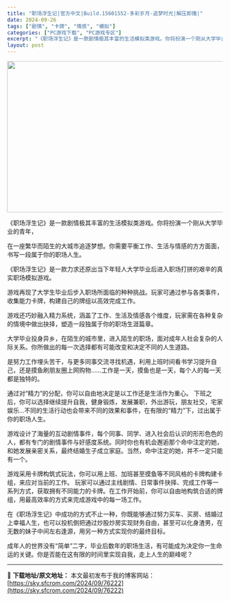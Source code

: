 ```yaml
---
title: "职场浮生记|官方中文|Build.15601552-多彩岁月-追梦时光|解压即撸|"
date: 2024-09-26
tags: ["剧情", "卡牌", "情感", "模拟"]
categories: ["PC游戏下载", "PC游戏专区"]
excerpt: "《职场浮生记》是一款剧情极其丰富的生活模拟类游戏。你将扮演一个刚从大学毕业的青年， 在一座繁华而陌生的大城市追逐梦想。你需要平衡工作、生活与情感的方方面面，书写一段属于你的职场人生。 《职场浮生记》是一款力求还原出当下年轻人大学毕业后进入职场打拼的艰辛的真实职场模拟游戏。 游戏再现了大学生毕业后步入&hellip;"
layout: post
---
```


<img class="aligncenter size-full wp-image-76181" src="https://sky.sfcrom.com/wp-content/uploads/2024/09/2024092613541454.webp" alt="" width="616" height="353" />

《职场浮生记》是一款剧情极其丰富的生活模拟类游戏。你将扮演一个刚从大学毕业的青年，

在一座繁华而陌生的大城市追逐梦想。你需要平衡工作、生活与情感的方方面面，书写一段属于你的职场人生。

《职场浮生记》是一款力求还原出当下年轻人大学毕业后进入职场打拼的艰辛的真实职场模拟游戏。

游戏再现了大学生毕业后步入职场所面临的种种挑战。玩家可通过参与各类事件，收集能力卡牌，构建自己的牌组以高效完成工作。

游戏还巧妙融入精力系统，涵盖了工作、生活及情感各个维度，玩家需在各种复杂的情境中做出抉择，塑造一段独属于你的职场生涯篇章。

大学毕业投身异乡，在陌生的城市里，进入陌生的职场，面对成年人社会复杂的人际关系。你所做出的每一次选择都有可能改变和决定不同的人生道路。

是努力工作埋头苦干，与更多同事交流寻找机遇，利用上班时间看书学习提升自己，还是摸鱼刷朋友圈上网购物……工作是一天，摸鱼也是一天，每个人的每一天都是独特的。

通过对“精力”的分配，你可以自由地决定是以工作还是生活作为重心。
下班之后，你可以选择继续提升自我，健身锻炼，发展兼职，外出游玩，朋友社交，宅家娱乐…不同的生活行动也会带来不同的效果和事件，在有限的“精力”下，过出属于你的职场人生。

游戏设计了海量的互动剧情事件，每个同事、同学、进入社会后认识的形形色色的人，都有专门的剧情事件与好感度系统。同时你也有机会邂逅那个命中注定的她，和她发展亲密关系，最终结婚生子成立家庭。当然，命中注定的她，并不一定只能有一个。

游戏采用卡牌构筑式玩法，你可以用上班、加班甚至摸鱼等不同风格的卡牌构建卡组，来应对当前的工作。
玩家可以通过主线剧情、日常事件抉择、完成工作等一系列方式，获取拥有不同能力的卡牌。在工作开始前，你可以自由地构筑合适的牌组，用最高效率的方式来完成游戏中的每一场工作。

在《职场浮生记》中成功的方式不止一种，你既能够通过努力买车、买房、结婚过上幸福人生，也可以投机倒把通过炒股炒房实现财务自由，甚至可以化身渣男，在无数的妹子中间左右逢源，用另一种方式实现你的最终目标。

成年人的世界没有“简单”二字，毕业后数年的职场生活，有可能成为决定你一生命运的关键。你是否能在这有限的时间里实现自我，走上人生的巅峰呢？

---
📖 **下载地址/原文地址：** 本文最初发布于我的博客网站：[https://sky.sfcrom.com/2024/09/76222](https://sky.sfcrom.com/2024/09/76222)
